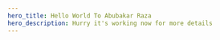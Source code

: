 ```yaml
---
hero_title: Hello World To Abubakar Raza
hero_description: H﻿urry it's working now for more details
---
```

